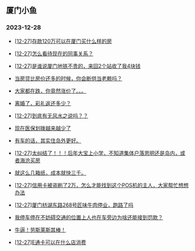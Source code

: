 ## 厦门小鱼 
### 2023-12-28

+ [[12-27]存款120万可以在厦门买什么样的房](http://bbs.xmfish.com/read-htm-tid-18126759.html)

+ [[12-27]怎么看待现在的同事关系？](http://bbs.xmfish.com/read-htm-tid-18126750.html)

+ [[12-27]是谁说厦门地铁不贵的，来回2个站收了我4块钱](http://bbs.xmfish.com/read-htm-tid-18126844.html)

+ [当房贷比房价还多的时候，你会断供当老赖吗？](http://bbs.xmfish.com/read-htm-tid-18126623.html)

+ [大家都在跌，你竟然涨价了。。。](http://bbs.xmfish.com/read-htm-tid-18126851.html)

+ [离婚了，彩礼返还多少？](http://bbs.xmfish.com/read-htm-tid-18126922.html)

+ [[12-27]到底有无风水之说吗？？](http://bbs.xmfish.com/read-htm-tid-18126669.html)

+ [现在医保划拨越来越少了](http://bbs.xmfish.com/read-htm-tid-18126758.html)

+ [有车的话，其实住岛外更好。](http://bbs.xmfish.com/read-htm-tid-18126850.html)

+ [[12-27]太纠结了！！！后年大宝上小学，不知道集体户落思明还是岛内，或者海沧买房](http://bbs.xmfish.com/read-htm-tid-18126720.html)

+ [就这么几箱纸，成本就快三千。](http://bbs.xmfish.com/read-htm-tid-18126995.html)

+ [[12-27]信用卡被盗刷了2万，怎么才能找到这个POS机的主人，大家帮忙想想办法](http://bbs.xmfish.com/read-htm-tid-18126988.html)

+ [[12-27]厦门枋湖东路268号匠味牛肉停业，跑路了吗](http://bbs.xmfish.com/read-htm-tid-18126784.html)

+ [我停车停在不妨碍交通的位置上人也在车旁边为啥还能接到罚款？](http://bbs.xmfish.com/read-htm-tid-18126979.html)

+ [牛逼！劳斯莱斯其棒！](http://bbs.xmfish.com/read-htm-tid-18127054.html)

+ [[12-27]E通卡可以在什么店消费](http://bbs.xmfish.com/read-htm-tid-18126806.html)

